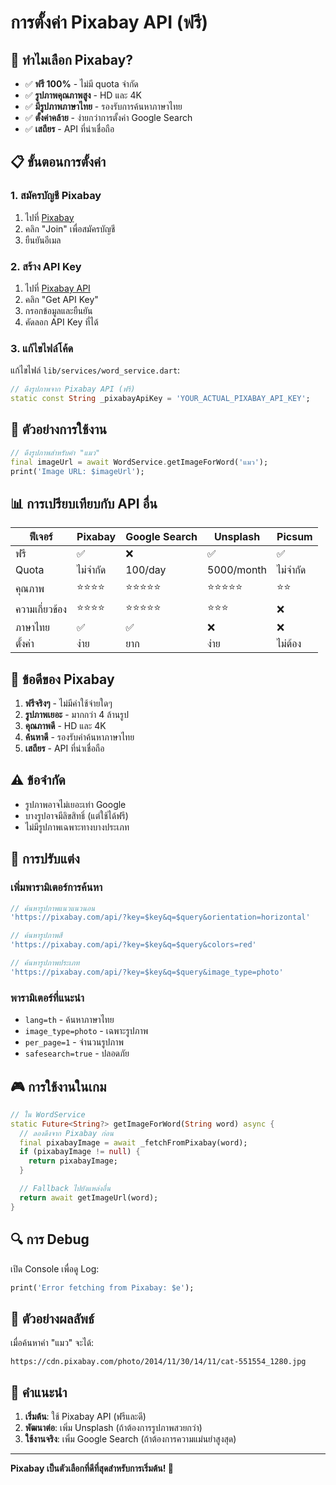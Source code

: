 # การตั้งค่า Pixabay API (ฟรี)

## 🎯 ทำไมเลือก Pixabay?

- ✅ **ฟรี 100%** - ไม่มี quota จำกัด
- ✅ **รูปภาพคุณภาพสูง** - HD และ 4K
- ✅ **มีรูปภาพภาษาไทย** - รองรับการค้นหาภาษาไทย
- ✅ **ตั้งค่าคล้าย** - ง่ายกว่าการตั้งค่า Google Search
- ✅ **เสถียร** - API ที่น่าเชื่อถือ

## 📋 ขั้นตอนการตั้งค่า

### 1. สมัครบัญชี Pixabay

1. ไปที่ [Pixabay](https://pixabay.com/)
2. คลิก "Join" เพื่อสมัครบัญชี
3. ยืนยันอีเมล

### 2. สร้าง API Key

1. ไปที่ [Pixabay API](https://pixabay.com/api/docs/)
2. คลิก "Get API Key"
3. กรอกข้อมูลและยืนยัน
4. คัดลอก API Key ที่ได้

### 3. แก้ไขไฟล์โค้ด

แก้ไขไฟล์ `lib/services/word_service.dart`:

```dart
// ดึงรูปภาพจาก Pixabay API (ฟรี)
static const String _pixabayApiKey = 'YOUR_ACTUAL_PIXABAY_API_KEY';
```

## 🎯 ตัวอย่างการใช้งาน

```dart
// ดึงรูปภาพสำหรับคำ "แมว"
final imageUrl = await WordService.getImageForWord('แมว');
print('Image URL: $imageUrl');
```

## 📊 การเปรียบเทียบกับ API อื่น

| ฟีเจอร์        | Pixabay  | Google Search | Unsplash   | Picsum   |
| -------------- | -------- | ------------- | ---------- | -------- |
| ฟรี            | ✅       | ❌            | ✅         | ✅       |
| Quota          | ไม่จำกัด | 100/day       | 5000/month | ไม่จำกัด |
| คุณภาพ         | ⭐⭐⭐⭐ | ⭐⭐⭐⭐⭐    | ⭐⭐⭐⭐⭐ | ⭐⭐     |
| ความเกี่ยวข้อง | ⭐⭐⭐⭐ | ⭐⭐⭐⭐⭐    | ⭐⭐⭐     | ❌       |
| ภาษาไทย        | ✅       | ✅            | ❌         | ❌       |
| ตั้งค่า        | ง่าย     | ยาก           | ง่าย       | ไม่ต้อง  |

## 🚀 ข้อดีของ Pixabay

1. **ฟรีจริงๆ** - ไม่มีค่าใช้จ่ายใดๆ
2. **รูปภาพเยอะ** - มากกว่า 4 ล้านรูป
3. **คุณภาพดี** - HD และ 4K
4. **ค้นหาดี** - รองรับคำค้นหาภาษาไทย
5. **เสถียร** - API ที่น่าเชื่อถือ

## ⚠️ ข้อจำกัด

- รูปภาพอาจไม่เยอะเท่า Google
- บางรูปอาจมีลิขสิทธิ์ (แต่ใช้ได้ฟรี)
- ไม่มีรูปภาพเฉพาะทางบางประเภท

## 🔧 การปรับแต่ง

### เพิ่มพารามิเตอร์การค้นหา

```dart
// ค้นหารูปภาพแนวแนวนอน
'https://pixabay.com/api/?key=$key&q=$query&orientation=horizontal'

// ค้นหารูปภาพสี
'https://pixabay.com/api/?key=$key&q=$query&colors=red'

// ค้นหารูปภาพประเภท
'https://pixabay.com/api/?key=$key&q=$query&image_type=photo'
```

### พารามิเตอร์ที่แนะนำ

- `lang=th` - ค้นหาภาษาไทย
- `image_type=photo` - เฉพาะรูปภาพ
- `per_page=1` - จำนวนรูปภาพ
- `safesearch=true` - ปลอดภัย

## 🎮 การใช้งานในเกม

```dart
// ใน WordService
static Future<String?> getImageForWord(String word) async {
  // ลองดึงจาก Pixabay ก่อน
  final pixabayImage = await _fetchFromPixabay(word);
  if (pixabayImage != null) {
    return pixabayImage;
  }

  // Fallback ไปยังแหล่งอื่น
  return await getImageUrl(word);
}
```

## 🔍 การ Debug

เปิด Console เพื่อดู Log:

```dart
print('Error fetching from Pixabay: $e');
```

## 📱 ตัวอย่างผลลัพธ์

เมื่อค้นหาคำ "แมว" จะได้:

```
https://cdn.pixabay.com/photo/2014/11/30/14/11/cat-551554_1280.jpg
```

## 🎯 คำแนะนำ

1. **เริ่มต้น**: ใช้ Pixabay API (ฟรีและดี)
2. **พัฒนาต่อ**: เพิ่ม Unsplash (ถ้าต้องการรูปภาพสวยกว่า)
3. **ใช้งานจริง**: เพิ่ม Google Search (ถ้าต้องการความแม่นยำสูงสุด)

---

**Pixabay เป็นตัวเลือกที่ดีที่สุดสำหรับการเริ่มต้น! 🎉**
